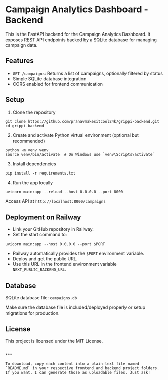 # Campaign Analytics Dashboard - Backend

This is the FastAPI backend for the Campaign Analytics Dashboard. It exposes REST API endpoints backed by a SQLite database for managing campaign data.

## Features

- `GET /campaigns`: Returns a list of campaigns, optionally filtered by status
- Simple SQLite database integration
- CORS enabled for frontend communication

## Setup

1. Clone the repository

```
git clone https://github.com/pranavmakesitcool24k/grippi-backend.git
cd grippi-backend
```

2. Create and activate Python virtual environment (optional but recommended)

```
python -m venv venv
source venv/bin/activate  # On Windows use `venv\Scripts\activate`
```

3. Install dependencies

```
pip install -r requirements.txt
```

4. Run the app locally

```
uvicorn main:app --reload --host 0.0.0.0 --port 8000
```

Access API at `http://localhost:8000/campaigns`

## Deployment on Railway

- Link your GitHub repository in Railway.
- Set the start command to:

```
uvicorn main:app --host 0.0.0.0 --port $PORT
```

- Railway automatically provides the `$PORT` environment variable.
- Deploy and get the public URL.
- Use this URL in the frontend environment variable `NEXT_PUBLIC_BACKEND_URL`.

## Database

SQLite database file: `campaigns.db`

Make sure the database file is included/deployed properly or setup migrations for production.

## License

This project is licensed under the MIT License.
```

***

To download, copy each content into a plain text file named `README.md` in your respective frontend and backend project folders. If you want, I can generate those as uploadable files. Just ask!
